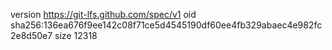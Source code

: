 version https://git-lfs.github.com/spec/v1
oid sha256:136ea676f9ee142c08f71ce5d4545190df60ee4fb329abaec4e982fc2e8d50e7
size 12318
